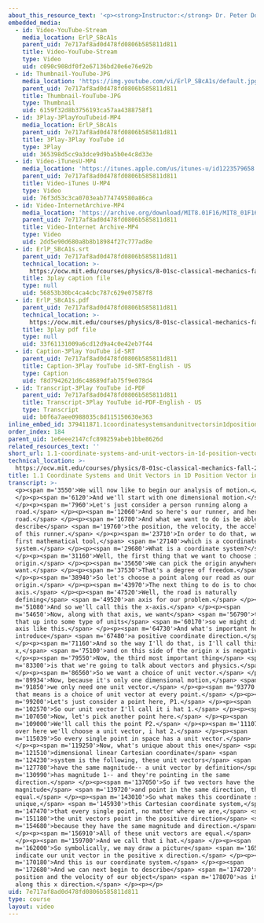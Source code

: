 ```yaml
---
about_this_resource_text: '<p><strong>Instructor:</strong> Dr. Peter Dourmashkin</p>'
embedded_media:
  - id: Video-YouTube-Stream
    media_location: ErlP_SBcA1s
    parent_uid: 7e717af8ad0d478fd0806b585811d811
    title: Video-YouTube-Stream
    type: Video
    uid: c090c908df0f2e67136bd20e6e76e92b
  - id: Thumbnail-YouTube-JPG
    media_location: 'https://img.youtube.com/vi/ErlP_SBcA1s/default.jpg'
    parent_uid: 7e717af8ad0d478fd0806b585811d811
    title: Thumbnail-YouTube-JPG
    type: Thumbnail
    uid: 6159f32d8b3756193ca57aa4388758f1
  - id: 3Play-3PlayYouTubeid-MP4
    media_location: ErlP_SBcA1s
    parent_uid: 7e717af8ad0d478fd0806b585811d811
    title: 3Play-3Play YouTube id
    type: 3Play
    uid: 365398d5cc9a3dce9d9ba5b0e4c8d33e
  - id: Video-iTunesU-MP4
    media_location: 'https://itunes.apple.com/us/itunes-u/id1223579658'
    parent_uid: 7e717af8ad0d478fd0806b585811d811
    title: Video-iTunes U-MP4
    type: Video
    uid: 76f3d53c3ca0703eab774749580a86ca
  - id: Video-InternetArchive-MP4
    media_location: 'https://archive.org/download/MIT8.01F16/MIT8_01F16_L01v01_360p.mp4'
    parent_uid: 7e717af8ad0d478fd0806b585811d811
    title: Video-Internet Archive-MP4
    type: Video
    uid: 2dd5e90d680a8b8b18984f27c777ad8e
  - id: ErlP_SBcA1s.srt
    parent_uid: 7e717af8ad0d478fd0806b585811d811
    technical_location: >-
      https://ocw.mit.edu/courses/physics/8-01sc-classical-mechanics-fall-2016/week-1-kinematics/1.1-coordinate-systems-and-unit-vectors-in-1d-position-vector-in-1d/1.1-coordinate-systems-and-unit-vectors-in-1d-position-vector-in-1d/ErlP_SBcA1s.srt
    title: 3play caption file
    type: null
    uid: 56853b30bc4ca4cbc787c629e07587f8
  - id: ErlP_SBcA1s.pdf
    parent_uid: 7e717af8ad0d478fd0806b585811d811
    technical_location: >-
      https://ocw.mit.edu/courses/physics/8-01sc-classical-mechanics-fall-2016/week-1-kinematics/1.1-coordinate-systems-and-unit-vectors-in-1d-position-vector-in-1d/1.1-coordinate-systems-and-unit-vectors-in-1d-position-vector-in-1d/ErlP_SBcA1s.pdf
    title: 3play pdf file
    type: null
    uid: 33f61131009a6cd12d9a4c0e42eb7f44
  - id: Caption-3Play YouTube id-SRT
    parent_uid: 7e717af8ad0d478fd0806b585811d811
    title: Caption-3Play YouTube id-SRT-English - US
    type: Caption
    uid: f8d7942621d6c48689dfab75f9e078d4
  - id: Transcript-3Play YouTube id-PDF
    parent_uid: 7e717af8ad0d478fd0806b585811d811
    title: Transcript-3Play YouTube id-PDF-English - US
    type: Transcript
    uid: b0f6a7aee0988035c8d115150630e363
inline_embed_id: 379411871.1coordinatesystemsandunitvectorsin1dpositionvectorin1d44628769
order_index: 184
parent_uid: 1e6eee2147cfc898259abeb1bbe8626d
related_resources_text: ''
short_url: 1.1-coordinate-systems-and-unit-vectors-in-1d-position-vector-in-1d
technical_location: >-
  https://ocw.mit.edu/courses/physics/8-01sc-classical-mechanics-fall-2016/week-1-kinematics/1.1-coordinate-systems-and-unit-vectors-in-1d-position-vector-in-1d/1.1-coordinate-systems-and-unit-vectors-in-1d-position-vector-in-1d
title: 1.1 Coordinate Systems and Unit Vectors in 1D Position Vector in 1D
transcript: >-
  <p><span m='3550'>We will now like to begin our analysis of motion.</span>
  </p><p><span m='6120'>And we'll start with one dimensional motion.</span>
  </p><p><span m='7960'>Let's just consider a person running along a
  road.</span> </p><p><span m='12060'>And so here's our runner, and here's our
  road.</span> </p><p><span m='16780'>And what we want to do is be able to
  describe</span> <span m='19760'>the position, the velocity, the acceleration
  of this runner.</span> </p><p><span m='23710'>In order to do that, we need our
  first mathematical tool,</span> <span m='27140'>which is a coordinate
  system.</span> </p><p><span m='29680'>What is a coordinate system?</span>
  </p><p><span m='31160'>Well, the first thing that we want to choose is an
  origin.</span> </p><p><span m='35650'>We can pick the origin anywhere we
  want.</span> </p><p><span m='37530'>That's a degree of freedom.</span>
  </p><p><span m='38940'>So let's choose a point along our road as our
  origin.</span> </p><p><span m='43970'>The next thing to do is to choose an
  axis.</span> </p><p><span m='47520'>Well, the road is naturally
  defining</span> <span m='49520'>an axis for our problem.</span> </p><p><span
  m='51080'>And so we'll call this the x-axis.</span> </p><p><span
  m='54650'>Now, along with that axis, we want</span> <span m='56790'>to divide
  that up into some type of units</span> <span m='60170'>so we might divide our
  axis like this.</span> </p><p><span m='64730'>And what's important here is to
  introduce</span> <span m='67480'>a positive coordinate direction.</span>
  </p><p><span m='71160'>And so the way I'll do that, is I'll call this the plus
  x,</span> <span m='75100'>and on this side of the origin x is negative.</span>
  </p><p><span m='79550'>Now, the third most important thing</span> <span
  m='83300'>is that we're going to talk about vectors and physics.</span>
  </p><p><span m='86560'>So we want a choice of unit vector.</span> </p><p><span
  m='89934'>Now, because it's only one dimensional motion,</span> <span
  m='91850'>we only need one unit vector.</span> </p><p><span m='93770'>So what
  that means is a choice of unit vector at every point.</span> </p><p><span
  m='99200'>Let's just consider a point here, P1.</span> </p><p><span
  m='102570'>So our unit vector I'll call it i hat 1.</span> </p><p><span
  m='107050'>Now, let's pick another point here.</span> </p><p><span
  m='109000'>We'll call this the point P2.</span> </p><p><span m='111070'>And
  over here we'll choose a unit vector, i hat 2.</span> </p><p><span
  m='115039'>So every single point in space has a unit vector.</span>
  </p><p><span m='119250'>Now, what's unique about this one</span> <span
  m='121510'>dimensional linear Cartesian coordinate</span> <span
  m='124230'>system is the following, these unit vectors</span> <span
  m='127780'>have the same magnitude-- a unit vector by definition</span> <span
  m='130990'>has magnitude 1-- and they're pointing in the same
  direction.</span> </p><p><span m='137050'>So if two vectors have the same
  magnitude</span> <span m='139720'>and point in the same direction, they are
  equal.</span> </p><p><span m='143010'>So what makes this coordinate system
  unique,</span> <span m='145930'>this Cartesian coordinate system,</span> <span
  m='147470'>that every single point, no matter where we are,</span> <span
  m='151180'>the unit vectors point in the positive direction</span> <span
  m='154680'>because they have the same magnitude and direction.</span>
  </p><p><span m='156910'>All of these unit vectors are equal.</span>
  </p><p><span m='159700'>And we call that i hat.</span> </p><p><span
  m='162000'>So symbolically, we may draw a picture</span> <span m='165800'>and
  indicate our unit vector in the positive x direction.</span> </p><p><span
  m='170180'>And this is our coordinate system.</span> </p><p><span
  m='172680'>And we can next begin to describe</span> <span m='174720'>the
  position and the velocity of our object</span> <span m='178070'>as it's moving
  along this x direction.</span> </p><p></p>
uid: 7e717af8ad0d478fd0806b585811d811
type: course
layout: video
---
```

